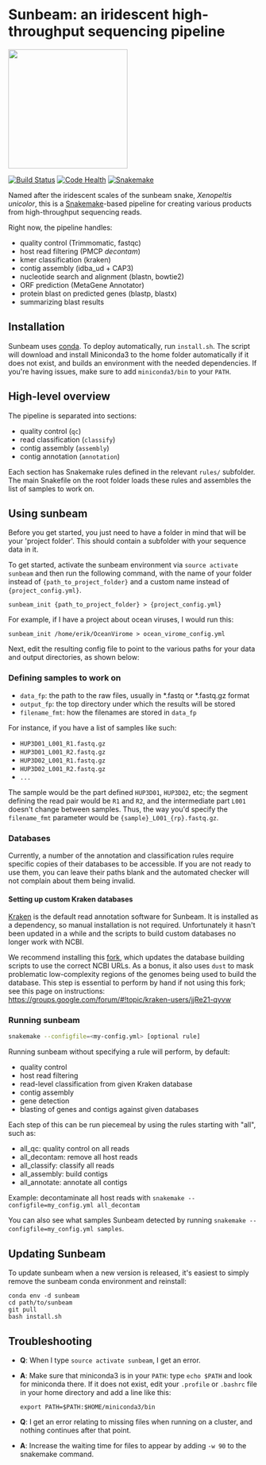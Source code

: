# Sunbeam: an iridescent high-throughput sequencing pipeline 
<img src="http://i.imgur.com/VW3pvQM.jpg" width=240> 

[![Build Status](https://travis-ci.org/eclarke/sunbeam.svg?branch=master)](https://travis-ci.org/eclarke/sunbeam) 
[![Code Health](https://landscape.io/github/eclarke/sunbeam/master/landscape.svg?style=flat)](https://landscape.io/github/eclarke/sunbeam/master)
[![Snakemake](https://img.shields.io/badge/snakemake-≥3.5.2-brightgreen.svg?style=flat)](http://snakemake.bitbucket.org)


Named after the iridescent scales of the sunbeam snake, _Xenopeltis unicolor_,
this is a [Snakemake](https://bitbucket.org/snakemake/snakemake/)-based pipeline
for creating various products from high-throughput sequencing reads.

Right now, the pipeline handles:

- quality control (Trimmomatic, fastqc)
- host read filtering (PMCP _decontam_)
- kmer classification (kraken)
- contig assembly (idba_ud + CAP3)
- nucleotide search and alignment (blastn, bowtie2)
- ORF prediction (MetaGene Annotator)
- protein blast on predicted genes (blastp, blastx)
- summarizing blast results

## Installation

Sunbeam uses [conda](http://conda.pydata.org/miniconda.html). To deploy
automatically, run `install.sh`. The script will download and install Miniconda3
to the home folder automatically if it does not exist, and builds an environment
with the needed dependencies. If you're having issues, make sure to add 
`miniconda3/bin` to your `PATH`.

## High-level overview

The pipeline is separated into sections: 

- quality control (`qc`)
- read classification (`classify`)
- contig assembly (`assembly`)
- contig annotation (`annotation`)

Each section has Snakemake rules defined in the relevant `rules/` subfolder. The
main Snakefile on the root folder loads these rules and assembles the list of
samples to work on.

## Using sunbeam

Before you get started, you just need to have a folder in mind that will be your
'project folder'. This should contain a subfolder with your sequence data
in it.

To get started, activate the sunbeam environment via `source activate sunbeam` 
and then run the following command, with the name of your folder instead of
`{path_to_project_folder}` and a custom name instead of `{project_config.yml}`.

```
sunbeam_init {path_to_project_folder} > {project_config.yml}
```

For example, if I have a project about ocean viruses, I would run this:

`sunbeam_init /home/erik/OceanVirome > ocean_virome_config.yml`

Next, edit the resulting config file to point to the various paths for your data and
output directories, as shown below:

### Defining samples to work on

- `data_fp`: the path to the raw files, usually in *.fastq or *.fastq.gz format
- `output_fp`: the top directory under which the results will be stored
- `filename_fmt`: how the filenames are stored in `data_fp`
  
For instance, if you have a list of samples like such:

- `HUP3D01_L001_R1.fastq.gz`
- `HUP3D01_L001_R2.fastq.gz`
- `HUP3D02_L001_R1.fastq.gz`
- `HUP3D02_L001_R2.fastq.gz`
- `...`
	
The sample would be the part defined `HUP3D01`, `HUP3D02`, etc; the segment
defining the read pair would be `R1` and `R2`, and the intermediate part `L001`
doesn't change between samples. Thus, the way you'd specify the `filename_fmt`
parameter would be `{sample}_L001_{rp}.fastq.gz`.

### Databases

Currently, a number of the annotation and classification rules require specific
copies of their databases to be accessible. If you are not ready to use them,
you can leave their paths blank and the automated checker will not complain
about them being invalid. 

#### Setting up custom Kraken databases

[Kraken](https://ccb.jhu.edu/software/kraken/) is the default read annotation software for Sunbeam.
It is installed as a dependency, so manual installation is not required.
Unfortunately it hasn't been updated in a while and the scripts to build custom databases no longer work with NCBI.

We recommend installing this [fork](https://github.com/taltman/kraken), which updates the database building scripts to use the correct NCBI URLs. 
As a bonus, it also uses `dust` to mask problematic low-complexity regions of the genomes being used to build the database. 
This step is essential to perform by hand if not using this fork; see this page on instructions: https://groups.google.com/forum/#!topic/kraken-users/jjRe21-qyvw

### Running sunbeam

```sh
snakemake --configfile=<my-config.yml> [optional rule]
```

Running sunbeam without specifying a rule will perform, by default:

- quality control
- host read filtering
- read-level classification from given Kraken database
- contig assembly
- gene detection
- blasting of genes and contigs against given databases

Each step of this can be run piecemeal by using the rules starting with "all", such as:

- all_qc: quality control on all reads
- all_decontam: remove all host reads
- all_classify: classify all reads
- all_assembly: build contigs
- all_annotate: annotate all contigs

Example: decontaminate all host reads with ```snakemake --configfile=my_config.yml all_decontam```

You can also see what samples Sunbeam detected by running ```snakemake --configfile=my_config.yml samples```.


## Updating Sunbeam

To update sunbeam when a new version is released, it's easiest to simply remove the sunbeam conda environment and reinstall:

```shell
conda env -d sunbeam
cd path/to/sunbeam
git pull
bash install.sh
```

## Troubleshooting

- **Q**: When I type `source activate sunbeam`, I get an error.
- **A**: Make sure that miniconda3 is in your `PATH`: type `echo $PATH` and look for miniconda there. If it does not exist, edit your `.profile` or `.bashrc` file in your home directory and add a line like this: 
    
    ```
    export PATH=$PATH:$HOME/miniconda3/bin
    ```

- **Q**: I get an error relating to missing files when running on a cluster, and nothing continues after that point.
- **A**: Increase the waiting time for files to appear by adding `-w 90` to the snakemake command. 
